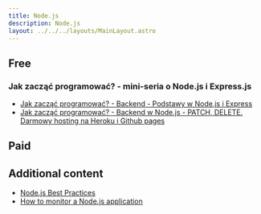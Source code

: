 ```yaml
---
title: Node.js
description: Node.js
layout: ../../../layouts/MainLayout.astro
---
```


## Free

### Jak zacząć programować? - mini-seria o Node.js i Express.js

- [Jak zacząć programować? - Backend - Podstawy w Node.js i Express](https://www.youtube.com/watch?v=Oc9hbOL0_nk)
- [Jak zacząć programować? - Backend w Node.js - PATCH, DELETE. Darmowy hosting na Heroku i Github pages](https://www.youtube.com/watch?v=TCjpRrIpZQ4)

## Paid

## Additional content

- [Node.js Best Practices](https://github.com/goldbergyoni/nodebestpractices)
- [How to monitor a Node.js application](https://newrelic.com/blog/best-practices/nodejs-application-monitoring?utm_source=javascript-weekly&utm_medium=community&utm_campaign=global-fy23-q2-nodejs-application-monitoring)
